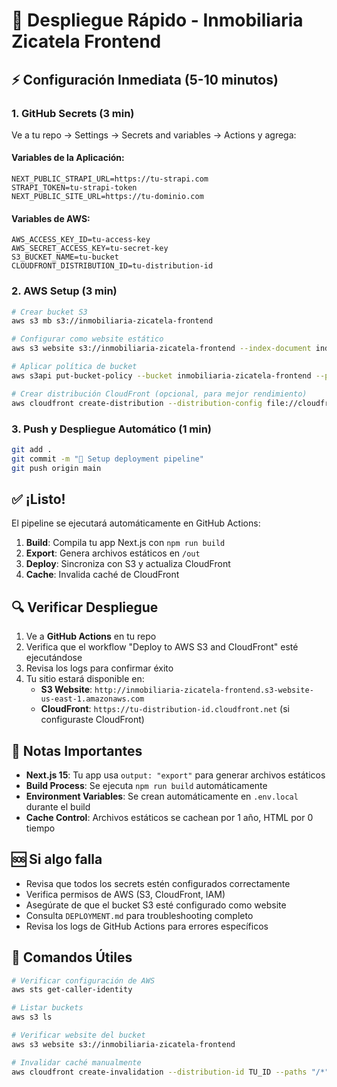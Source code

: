 # 🚀 Despliegue Rápido - Inmobiliaria Zicatela Frontend

## ⚡ Configuración Inmediata (5-10 minutos)

### 1. GitHub Secrets (3 min)

Ve a tu repo → Settings → Secrets and variables → Actions y agrega:

#### Variables de la Aplicación:

```
NEXT_PUBLIC_STRAPI_URL=https://tu-strapi.com
STRAPI_TOKEN=tu-strapi-token
NEXT_PUBLIC_SITE_URL=https://tu-dominio.com
```

#### Variables de AWS:

```
AWS_ACCESS_KEY_ID=tu-access-key
AWS_SECRET_ACCESS_KEY=tu-secret-key
S3_BUCKET_NAME=tu-bucket
CLOUDFRONT_DISTRIBUTION_ID=tu-distribution-id
```

### 2. AWS Setup (3 min)

```bash
# Crear bucket S3
aws s3 mb s3://inmobiliaria-zicatela-frontend

# Configurar como website estático
aws s3 website s3://inmobiliaria-zicatela-frontend --index-document index.html --error-document 404.html

# Aplicar política de bucket
aws s3api put-bucket-policy --bucket inmobiliaria-zicatela-frontend --policy file://bucket-policy.json

# Crear distribución CloudFront (opcional, para mejor rendimiento)
aws cloudfront create-distribution --distribution-config file://cloudfront-config.json
```

### 3. Push y Despliegue Automático (1 min)

```bash
git add .
git commit -m "🚀 Setup deployment pipeline"
git push origin main
```

## ✅ ¡Listo!

El pipeline se ejecutará automáticamente en GitHub Actions:

1. **Build**: Compila tu app Next.js con `npm run build`
2. **Export**: Genera archivos estáticos en `/out`
3. **Deploy**: Sincroniza con S3 y actualiza CloudFront
4. **Cache**: Invalida caché de CloudFront

## 🔍 Verificar Despliegue

1. Ve a **GitHub Actions** en tu repo
2. Verifica que el workflow "Deploy to AWS S3 and CloudFront" esté ejecutándose
3. Revisa los logs para confirmar éxito
4. Tu sitio estará disponible en:
   - **S3 Website**: `http://inmobiliaria-zicatela-frontend.s3-website-us-east-1.amazonaws.com`
   - **CloudFront**: `https://tu-distribution-id.cloudfront.net` (si configuraste CloudFront)

## 🚨 Notas Importantes

- **Next.js 15**: Tu app usa `output: "export"` para generar archivos estáticos
- **Build Process**: Se ejecuta `npm run build` automáticamente
- **Environment Variables**: Se crean automáticamente en `.env.local` durante el build
- **Cache Control**: Archivos estáticos se cachean por 1 año, HTML por 0 tiempo

## 🆘 Si algo falla

- Revisa que todos los secrets estén configurados correctamente
- Verifica permisos de AWS (S3, CloudFront, IAM)
- Asegúrate de que el bucket S3 esté configurado como website
- Consulta `DEPLOYMENT.md` para troubleshooting completo
- Revisa los logs de GitHub Actions para errores específicos

## 🔧 Comandos Útiles

```bash
# Verificar configuración de AWS
aws sts get-caller-identity

# Listar buckets
aws s3 ls

# Verificar website del bucket
aws s3 website s3://inmobiliaria-zicatela-frontend

# Invalidar caché manualmente
aws cloudfront create-invalidation --distribution-id TU_ID --paths "/*"
```
